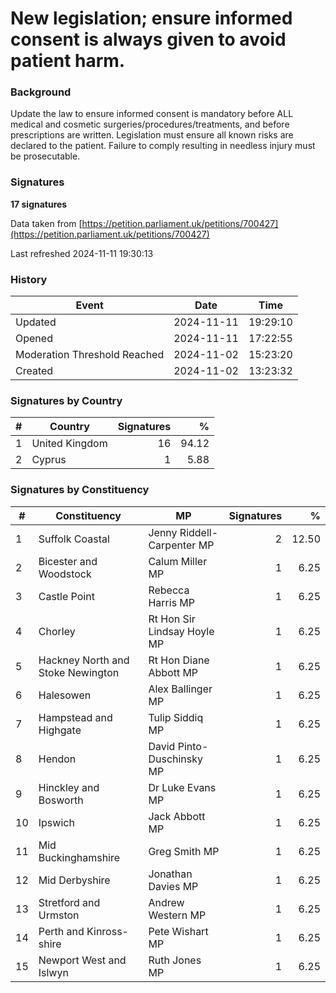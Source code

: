 # New legislation; ensure informed consent is always given to avoid patient harm.

### Background

Update the law to ensure informed consent is mandatory before ALL medical and cosmetic surgeries/procedures/treatments, and before prescriptions are written. Legislation must ensure all known risks are declared to the patient. Failure to comply resulting in needless injury must be prosecutable.

### Signatures

**17 signatures**

Data taken from [https://petition.parliament.uk/petitions/700427](https://petition.parliament.uk/petitions/700427)

Last refreshed 2024-11-11 19:30:13

### History

| Event | Date | Time |
| - | - | - |
| Updated | 2024-11-11 | 19:29:10 |
| Opened | 2024-11-11 | 17:22:55 |
| Moderation Threshold Reached | 2024-11-02 | 15:23:20 |
| Created | 2024-11-02 | 13:23:32 |

### Signatures by Country

| # | Country | Signatures | % |
| - | - | -: | -: |
| 1 | United Kingdom | 16 | 94.12 |
| 2 | Cyprus | 1 | 5.88 |

### Signatures by Constituency

| # | Constituency | MP | Signatures | % |
| - | - | - | -: | -: |
| 1 | Suffolk Coastal | Jenny Riddell-Carpenter MP | 2 | 12.50 |
| 2 | Bicester and Woodstock | Calum Miller MP | 1 | 6.25 |
| 3 | Castle Point | Rebecca Harris MP | 1 | 6.25 |
| 4 | Chorley | Rt Hon Sir Lindsay Hoyle MP | 1 | 6.25 |
| 5 | Hackney North and Stoke Newington | Rt Hon Diane Abbott MP | 1 | 6.25 |
| 6 | Halesowen | Alex Ballinger MP | 1 | 6.25 |
| 7 | Hampstead and Highgate | Tulip Siddiq MP | 1 | 6.25 |
| 8 | Hendon | David Pinto-Duschinsky MP | 1 | 6.25 |
| 9 | Hinckley and Bosworth | Dr Luke Evans MP | 1 | 6.25 |
| 10 | Ipswich | Jack Abbott MP | 1 | 6.25 |
| 11 | Mid Buckinghamshire | Greg Smith MP | 1 | 6.25 |
| 12 | Mid Derbyshire | Jonathan Davies MP | 1 | 6.25 |
| 13 | Stretford and Urmston | Andrew Western MP | 1 | 6.25 |
| 14 | Perth and Kinross-shire | Pete Wishart MP | 1 | 6.25 |
| 15 | Newport West and Islwyn | Ruth Jones MP | 1 | 6.25 |
